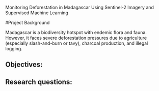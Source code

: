 Monitoring Deforestation in Madagascar Using Sentinel-2 Imagery and Supervised Machine Learning

#Project Background

Madagascar is a biodiversity hotspot with endemic flora and fauna. However, it faces severe deforestation pressures due to agriculture (especially slash-and-burn or tavy), charcoal production, and illegal logging.

## Objectives:

## Research questions:

